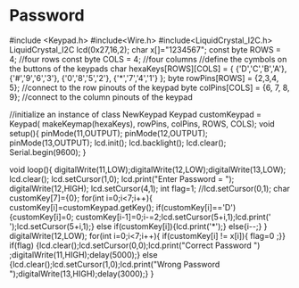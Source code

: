 # Password
#include <Keypad.h>
#include<Wire.h>
#include<LiquidCrystal_I2C.h>
LiquidCrystal_I2C lcd(0x27,16,2);
char x[]="1234567";
const byte ROWS = 4; //four rows
const byte COLS = 4; //four columns
//define the cymbols on the buttons of the keypads
char hexaKeys[ROWS][COLS] = {
  {'D','C','B','A'},
  {'#','9','6','3'},
  {'0','8','5','2'},
  {'*','7','4','1'}
};
byte rowPins[ROWS] = {2,3,4, 5}; //connect to the row pinouts of the keypad
byte colPins[COLS] = {6, 7, 8, 9}; //connect to the column pinouts of the keypad

//initialize an instance of class NewKeypad
Keypad customKeypad = Keypad( makeKeymap(hexaKeys), rowPins, colPins, ROWS, COLS);
void setup(){
  pinMode(11,OUTPUT);
  pinMode(12,OUTPUT);
  pinMode(13,OUTPUT);
 lcd.init();
lcd.backlight();
 lcd.clear();
  Serial.begin(9600);
}
  
void loop(){
digitalWrite(11,LOW);digitalWrite(12,LOW);digitalWrite(13,LOW);
 lcd.clear();
lcd.setCursor(1,0);
lcd.print("Enter Password = ");
digitalWrite(12,HIGH);
lcd.setCursor(4,1);
  int flag=1;
 //lcd.setCursor(0,1);
  char customKey[7]={0};
  for(int i=0;i<7;i++){
        customKey[i]=customKeypad.getKey();
  if(customKey[i]=='D') {customKey[i]=0; customKey[i-1]=0;i-=2;lcd.setCursor(5+i,1);lcd.print(' ');lcd.setCursor(5+i,1);}
  else if(customKey[i]){lcd.print('*');}
  else{i--;}
  }
  digitalWrite(12,LOW);
  for(int i=0;i<7;i++){
  if(customKey[i] != x[i]){
   flag=0  ;}}
  if(flag)
  {lcd.clear();lcd.setCursor(0,0);lcd.print("Correct Password ") ;digitalWrite(11,HIGH);delay(5000);}
  else
  {lcd.clear();lcd.setCursor(1,0);lcd.print("Wrong Password ");digitalWrite(13,HIGH);delay(3000);}
}
